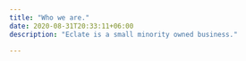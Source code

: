 ```yaml
---
title: "Who we are."
date: 2020-08-31T20:33:11+06:00
description: "Eclate is a small minority owned business."

---
```

